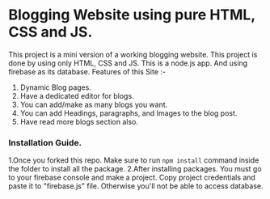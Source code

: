 # Blogging Website using pure HTML, CSS and JS. 

This project is a mini version of a working blogging website. This project is done by using only HTML, CSS and JS. This is a node.js app. And using firebase as its database. Features of this Site :-

1. Dynamic Blog pages.
2. Have a dedicated editor for blogs.
3. You can add/make as many blogs you want.
4. You can add Headings, paragraphs, and Images to the blog post. 
5. Have read more blogs section also.

### Installation Guide.

1.Once you forked this repo. Make sure to run `npm install` command inside the folder to install all the package.
2.After installing packages. You must go to your firebase console and make a project. Copy project credentials and paste it to "firebase.js" file. Otherwise you'll not be able to access database.

